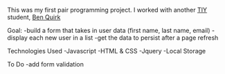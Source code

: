 This was my first pair programming project. I worked with another <a href="https://github.com/MarkHarper/gulp-hw">TIY</a> student, <a href="https://github.com/BenQuirk">Ben Quirk</a>

Goal:
-build a form that takes in user data (first name, last name, email)
-display each new user in a list
-get the data to persist after a page refresh

Technologies Used
-Javascript
-HTML & CSS
-Jquery
-Local Storage

To Do
-add form validation
